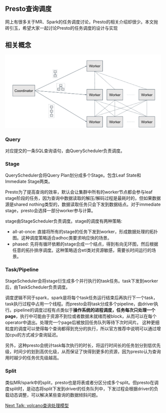 ## Presto查询调度

网上有很多关于MR、Spark的任务调度讨论，Presto的相关介绍却很少。本文抛砖引玉，希望大家一起讨论Presto的任务调度的设计与实现

## 相关概念

![任务调度图](static/pic-presto-scheduler.png)

### Query

对应提交的一条SQL查询语句，由QueryScheduler负责调度。

### Stage

QueryScheduler会将Query Plan划分成多个Stage。包含Leaf State和Immediate Stage两类。

Presto为了提高查询的效率，默认会让集群中所有的worker节点都会参与leaf stage阶段的任务，因为查询中数据读取的解压/解码过程是最耗时的，但如果数据源是shared nothing类型的，数据读取任务只会下发到数据结点。对于immediate stage，presto会选择一部分worker参与计算。

stage由StageScheduler负责调度。stage的调度有两种策略:
- all-at-once: 直接将所有的stage的任务下发到worker，形成数据处理的拓扑图。这种调度策略适合adhoc类要求响应快的场景。
- phased: 先将有循环依赖的stage合成一个结点，得到有向无环图，然后根据任意的拓扑排序调度。这种策略适合etl类对资源敏感，需要长时间运行的场景。

### Task/Pipeline
StageScheduler会将stage衍生成多个并行执行的task任务。task下发到worker后，由TaskScheduler负责调度。

调度逻辑不同于spark，spark是将每个task任务运行结束后再执行下一个task，task执行过程中占用一个线程。而presto会将task分成多个pipeline，由driver执行。pipeline的调度过程有点类似于**操作系统的进程调度，任务每次只处理一个page**，执行中可能由于资源不到位或者数据未就绪而被block，从而可以在每个operator中退出。处理完一个page后被放回任务队列等待下次时间片。
这种更细粒度的调度可以使得每个查询都得到充分的执行，所以官方推荐中说明可以通过增加cpu的方式减少查询延迟。

另外，这种presto会统计task每次执行的时长，将运行时间长的任务划分到低优先级，时间少的划到高优化级，从而保证了快得到更多的资源，因为presto认为查询用时越少的任务优先级越高。

### Split
类似MR/spark中的split，presto也是将表或者分区分成多个split。但presto在调度split时，是动态将split下发到driver的任务队列中，下发过程会根据driver的负载动态调整，可以解决某些查询的数据倾斜问题。

[Next Talk: volcano查询处理模型](volcano.md)

